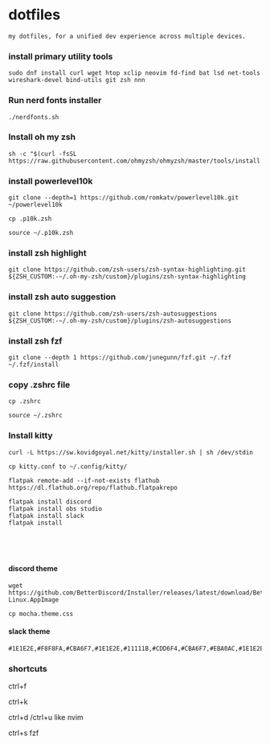 # dotfiles
```
my dotfiles, for a unified dev experience across multiple devices.
```
### install primary utility tools
``````
sudo dnf install curl wget htop xclip neovim fd-find bat lsd net-tools wireshark-devel bind-utils git zsh nnn
``````
### Run nerd fonts installer
``````
./nerdfonts.sh
``````
### Install oh my zsh
``````
sh -c "$(curl -fsSL https://raw.githubusercontent.com/ohmyzsh/ohmyzsh/master/tools/install.sh)
``````
### install powerlevel10k
``````
git clone --depth=1 https://github.com/romkatv/powerlevel10k.git ~/powerlevel10k
``````
``````
cp .p10k.zsh
``````
``````
source ~/.p10k.zsh
``````
### install zsh highlight
``````
git clone https://github.com/zsh-users/zsh-syntax-highlighting.git ${ZSH_CUSTOM:-~/.oh-my-zsh/custom}/plugins/zsh-syntax-highlighting
``````
### install zsh auto suggestion
``````
git clone https://github.com/zsh-users/zsh-autosuggestions ${ZSH_CUSTOM:-~/.oh-my-zsh/custom}/plugins/zsh-autosuggestions
``````

### install zsh fzf
``````
git clone --depth 1 https://github.com/junegunn/fzf.git ~/.fzf
~/.fzf/install
``````
### copy .zshrc file
``````
cp .zshrc
``````
``````
source ~/.zshrc
``````
### Install kitty
``````
curl -L https://sw.kovidgoyal.net/kitty/installer.sh | sh /dev/stdin
``````

``````
cp kitty.conf to ~/.config/kitty/
``````
``````
flatpak remote-add --if-not-exists flathub https://dl.flathub.org/repo/flathub.flatpakrepo
``````

``````
flatpak install discord
flatpak install obs studio 
flatpak install slack
flatpak install 
``````
``````

``````
``````

``````
``````
``````

``````
``````

#### discord theme
``````
wget https://github.com/BetterDiscord/Installer/releases/latest/download/BetterDiscord-Linux.AppImage
``````
``````
cp mocha.theme.css
``````


#### slack theme
``````
#1E1E2E,#F8F8FA,#CBA6F7,#1E1E2E,#11111B,#CDD6F4,#CBA6F7,#EBA0AC,#1E1E2E,#CDD6F4
``````
### shortcuts
ctrl+f


ctrl+k

ctrl+d /ctrl+u like nvim

ctrl+s fzf 


